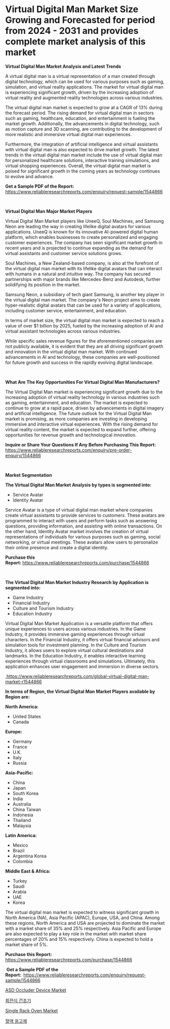 <p><h1>Virtual Digital Man Market Size Growing and Forecasted for period from 2024 - 2031 and provides complete market analysis of this market</h1></p><p><strong>Virtual Digital Man Market Analysis and Latest Trends</strong></p>
<p><p>A virtual digital man is a virtual representation of a man created through digital technology, which can be used for various purposes such as gaming, simulation, and virtual reality applications. The market for virtual digital man is experiencing significant growth, driven by the increasing adoption of virtual reality and augmented reality technologies across various industries.</p><p>The virtual digital man market is expected to grow at a CAGR of 13% during the forecast period. The rising demand for virtual digital man in sectors such as gaming, healthcare, education, and entertainment is fueling the market growth. Additionally, the advancements in digital technology, such as motion capture and 3D scanning, are contributing to the development of more realistic and immersive virtual digital man experiences.</p><p>Furthermore, the integration of artificial intelligence and virtual assistants with virtual digital man is also expected to drive market growth. The latest trends in the virtual digital man market include the use of virtual digital man for personalized healthcare solutions, interactive training simulations, and virtual shopping experiences. Overall, the virtual digital man market is poised for significant growth in the coming years as technology continues to evolve and advance.</p></p>
<p><strong>Get a Sample PDF of the Report:&nbsp;</strong> <a href="https://www.reliableresearchreports.com/enquiry/request-sample/1544866">https://www.reliableresearchreports.com/enquiry/request-sample/1544866</a></p>
<p>&nbsp;</p>
<p><strong>Virtual Digital Man Major Market Players</strong></p>
<p><p>Virtual Digital Man Market players like UneeQ, Soul Machines, and Samsung Neon are leading the way in creating lifelike digital avatars for various applications. UneeQ is known for its innovative AI-powered digital human platform, which enables businesses to create personalized and engaging customer experiences. The company has seen significant market growth in recent years and is projected to continue expanding as the demand for virtual assistants and customer service solutions grows.</p><p>Soul Machines, a New Zealand-based company, is also at the forefront of the virtual digital man market with its lifelike digital avatars that can interact with humans in a natural and intuitive way. The company has secured partnerships with major brands like Mercedes-Benz and Autodesk, further solidifying its position in the market.</p><p>Samsung Neon, a subsidiary of tech giant Samsung, is another key player in the virtual digital man market. The company's Neon project aims to create hyper-realistic digital avatars that can be used for a variety of applications, including customer service, entertainment, and education.</p><p>In terms of market size, the virtual digital man market is expected to reach a value of over $1 billion by 2025, fueled by the increasing adoption of AI and virtual assistant technologies across various industries.</p><p>While specific sales revenue figures for the aforementioned companies are not publicly available, it is evident that they are all driving significant growth and innovation in the virtual digital man market. With continued advancements in AI and technology, these companies are well-positioned for future growth and success in the rapidly evolving digital landscape.</p></p>
<p>&nbsp;</p>
<p><strong>What Are The Key Opportunities For Virtual Digital Man Manufacturers?</strong></p>
<p><p>The Virtual Digital Man market is experiencing significant growth due to the increasing adoption of virtual reality technology in various industries such as gaming, entertainment, and education. The market is expected to continue to grow at a rapid pace, driven by advancements in digital imagery and artificial intelligence. The future outlook for the Virtual Digital Man market is promising, as more companies are investing in developing immersive and interactive virtual experiences. With the rising demand for virtual reality content, the market is expected to expand further, offering opportunities for revenue growth and technological innovation.</p></p>
<p><strong>Inquire or Share Your Questions If Any Before Purchasing This Report:</strong> <a href="https://www.reliableresearchreports.com/enquiry/pre-order-enquiry/1544866">https://www.reliableresearchreports.com/enquiry/pre-order-enquiry/1544866</a></p>
<p>&nbsp;</p>
<p><strong>Market Segmentation</strong></p>
<p><strong>The Virtual Digital Man Market Analysis by types is segmented into:</strong></p>
<p><ul><li>Service Avatar</li><li>Identity Avatar</li></ul></p>
<p><p>Service Avatar is a type of virtual digital man market where companies create virtual assistants to provide services to customers. These avatars are programmed to interact with users and perform tasks such as answering questions, providing information, and assisting with online transactions. On the other hand, Identity Avatar market involves the creation of virtual representations of individuals for various purposes such as gaming, social networking, or virtual meetings. These avatars allow users to personalize their online presence and create a digital identity.</p></p>
<p><strong>Purchase this Report:&nbsp;</strong><a href="https://www.reliableresearchreports.com/purchase/1544866">https://www.reliableresearchreports.com/purchase/1544866</a></p>
<p>&nbsp;</p>
<p><strong>The Virtual Digital Man Market Industry Research by Application is segmented into:</strong></p>
<p><ul><li>Game Industry</li><li>Financial Industry</li><li>Culture and Tourism Industry</li><li>Education Industry</li></ul></p>
<p><p>Virtual Digital Man Market Application is a versatile platform that offers unique experiences to users across various industries. In the Game Industry, it provides immersive gaming experiences through virtual characters. In the Financial Industry, it offers virtual financial advisors and simulation tools for investment planning. In the Culture and Tourism Industry, it allows users to explore virtual cultural destinations and landmarks. In the Education Industry, it enables interactive learning experiences through virtual classrooms and simulations. Ultimately, this application enhances user engagement and immersion in diverse sectors.</p></p>
<p><a href="https://www.reliableresearchreports.com/global-virtual-digital-man-market-r1544866">&nbsp;https://www.reliableresearchreports.com/global-virtual-digital-man-market-r1544866</a></p>
<p><strong>In terms of Region, the Virtual Digital Man Market Players available by Region are:</strong></p>
<p>
    <p> <strong> North America: </strong>
        <ul>
            <li>United States</li>
            <li>Canada</li>
        </ul>
        </p> 
    <p> <strong> Europe: </strong>
        <ul>
            <li>Germany</li>
            <li>France</li>
            <li>U.K.</li>
            <li>Italy</li>
            <li>Russia</li>
        </ul>
        </p> 
    <p> <strong> Asia-Pacific: </strong>
        <ul>
            <li>China</li>
            <li>Japan</li>
            <li>South Korea</li>
            <li>India</li>
            <li>Australia</li>
            <li>China Taiwan</li>
            <li>Indonesia</li>
            <li>Thailand</li>
            <li>Malaysia</li>
        </ul>
        </p> 
    <p> <strong> Latin America: </strong>
        <ul>
            <li>Mexico</li>
            <li>Brazil</li>
            <li>Argentina Korea</li>
            <li>Colombia</li>
        </ul>
        </p> 
    <p> <strong> Middle East & Africa: </strong>
        <ul>
            <li>Turkey</li>
            <li>Saudi</li>
            <li>Arabia</li>
            <li>UAE</li>
            <li>Korea</li>
        </ul>
    </p>
    </p>
<p><p>The virtual digital man market is expected to witness significant growth in North America (NA), Asia Pacific (APAC), Europe, USA, and China. Among these regions, North America and USA are projected to dominate the market with a market share of 35% and 25% respectively. Asia Pacific and Europe are also expected to play a key role in the market with market share percentages of 20% and 15% respectively. China is expected to hold a market share of 5%.</p></p>
<p><strong>Purchase this Report: </strong><a href="https://www.reliableresearchreports.com/purchase/1544866">https://www.reliableresearchreports.com/purchase/1544866</a></p>
<p>&nbsp;<strong>Get a Sample PDF of the Report:&nbsp;&nbsp;</strong><a href="https://www.reliableresearchreports.com/enquiry/request-sample/1544866">https://www.reliableresearchreports.com/enquiry/request-sample/1544866</a></p>
<p><strong></strong></p>
<p><p><a href="https://www.linkedin.com/pulse/asd-occluder-device-market-research-report-its-history-forecast-nna3e?trackingId=3pxfKoAB9legwEEqpKjapw%3D%3D">ASD Occluder Device Market</a></p><p><a href="https://github.com/OwenHamiytll568745/Market-Research-Report-List-1/blob/main/711703061259.md">회전식 건조기</a></p><p><a href="https://www.linkedin.com/pulse/single-rack-oven-market-analysis-its-cagr-segmentation-global-z74je?trackingId=KIKL5HfG34hIc8jbHu1etg%3D%3D">Single Rack Oven Market</a></p><p><a href="https://github.com/brendon65677/Market-Research-Report-List-1/blob/main/779055561260.md">혈액 응고제</a></p></p>